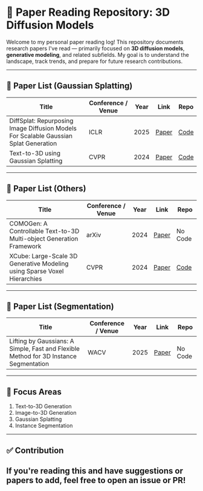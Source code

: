 # 🧠 Paper Reading Repository: 3D Diffusion Models

Welcome to my personal paper reading log! This repository documents research papers I've read — primarily focused on **3D diffusion models**, **generative modeling**, and related subfields. My goal is to understand the landscape, track trends, and prepare for future research contributions.

---

## 📄 Paper List (Gaussian Splatting)
| Title | Conference / Venue | Year | Link | Repo |
|-------|---------------------|------|------|------|
| DiffSplat: Repurposing Image Diffusion Models For Scalable Gaussian Splat Generation | ICLR | 2025 | [Paper](https://arxiv.org/pdf/2501.16764) | [Code](https://github.com/chenguolin/DiffSplat)
| Text-to-3D using Gaussian Splatting | CVPR | 2024 | [Paper](https://arxiv.org/pdf/2309.16585) | [Code](https://github.com/gsgen3d/gsgen) | [Code](https://github.com/gsgen3d/gsgen) |
---

## 📄 Paper List (Others)
| Title | Conference / Venue | Year | Link | Repo |
|-------|---------------------|------|------|------|
| COMOGen: A Controllable Text-to-3D Multi-object Generation Framework | arXiv | 2024 | [Paper](https://arxiv.org/pdf/2409.00590) | No Code
| XCube: Large-Scale 3D Generative Modeling using Sparse Voxel Hierarchies | CVPR | 2024 | [Paper](https://arxiv.org/pdf/2312.03806) | [Code](https://github.com/nv-tlabs/XCube) |
---

## 📄 Paper List (Segmentation)
| Title | Conference / Venue | Year | Link | Repo |
|-------|---------------------|------|------|------|
| Lifting by Gaussians: A Simple, Fast and Flexible Method for 3D Instance Segmentation | WACV | 2025 | [Paper](https://arxiv.org/abs/2502.00173) | No Code
---

## 🧠 Focus Areas
1. Text-to-3D Generation
2. Image-to-3D Generation
3. Gaussian Splatting
4. Instance Segmentation

---
## ✅ Contribution

If you're reading this and have suggestions or papers to add, feel free to open an issue or PR!
---
